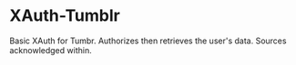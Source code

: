 XAuth-Tumblr
============

Basic XAuth for Tumbr. Authorizes then retrieves the user's data. Sources acknowledged within.